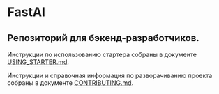 # FastAI

## Репозиторий для бэкенд-разработчиков.

Инструкции по использованию стартера собраны
в документе [USING_STARTER.md](./USING_STARTER.md).

Инструкции и справочная информация по разворачиванию проекта собраны
в документе [CONTRIBUTING.md](./CONTRIBUTING.md).

